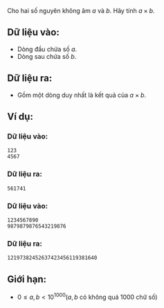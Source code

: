 Cho hai số nguyên không âm $a$ và $b$. Hãy tính $a×b$.

## Dữ liệu vào:
- Dòng đầu chứa số $a$.
- Dòng sau chứa số $b$.

## Dữ liệu ra:
- Gồm một dòng duy nhất là kết quả của $a×b$.
## Ví dụ:
### Dữ liệu vào:
```
123
4567
```

### Dữ liệu ra:
```
561741
```

### Dữ liệu vào:
```
1234567890
9879879876543219876
```

### Dữ liệu ra:
```
12197382452637423456119381640
```

## Giới hạn:
- $0 ≤ a, b < 10^{1000} (a, b\text{ có không quá }1000\text{ chữ số})$